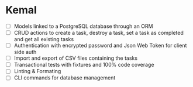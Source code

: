 # Kemal

- [ ] Models linked to a PostgreSQL database through an ORM
- [ ] CRUD actions to create a task, destroy a task, set a task as completed and get all existing tasks
- [ ] Authentication with encrypted password and Json Web Token for client side auth
- [ ] Import and export of CSV files containing the tasks
- [ ] Transactional tests with fixtures and 100% code coverage
- [ ] Linting & Formating
- [ ] CLI commands for database management
